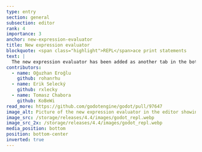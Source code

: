```yaml
---
type: entry
section: general
subsection: editor
rank: 4
importance: 3
anchor: new-expression-evaluator
title: New expression evaluator
blockquote: <span class="highlight">REPL</span>ace print statements
text: |
  The new expression evaluator has been added as another tab in the bottom panel of the editor. In there, you can evaluate expressions using the local state directly while stopped at a breakpoint.
contributors:
  - name: Oğuzhan Eroğlu
    github: rohanrhu
  - name: Erik Selecký
    github: rxlecky
  - name: Tomasz Chabora
    github: KoBeWi
read_more: https://github.com/godotengine/godot/pull/97647
image_alt: Picture of the new expression evaluator in the editor showing expression results.
image_src: /storage/releases/4.4/images/godot_repl.webp
image_src_2x: /storage/releases/4.4/images/godot_repl.webp
media_position: bottom
position: bottom-center
inverted: true
---
```

